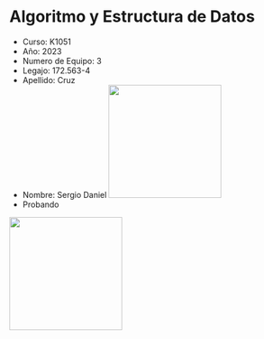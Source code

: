 # Algoritmo y Estructura de Datos
+ Curso: K1051
+ Año: 2023
+ Numero de Equipo: 3
+ Legajo: 172.563-4
+ Apellido: Cruz
+ Nombre: Sergio Daniel
<img src="https://github.com/SergioDanielCruz/AyED/assets/106726622/81c54e83-c1ea-408d-ac7b-a9fba3f5e9f8" width="200" height="200" /><br>
+ Probando
<img src="https://github.com/SergioDanielCruz/AyED/assets/106726622/46bd15d0-dbfe-4151-af95-7d69e0867d40" width="200" height="200" />
